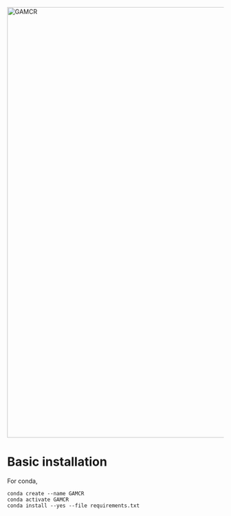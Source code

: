 <img src="https://github.com/quentin-duchemin/GAMCR/tree/main/docs/source/_static/logo.png?raw=true" width="1000" alt="GAMCR">


# Basic installation

For conda,

```
conda create --name GAMCR
conda activate GAMCR
conda install --yes --file requirements.txt
```
